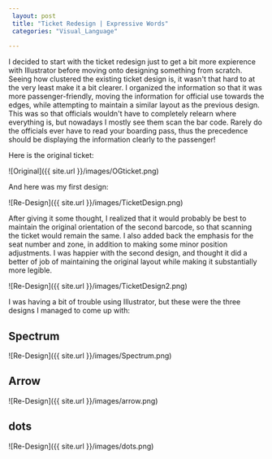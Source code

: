 ```yaml
---
 layout: post
 title: "Ticket Redesign | Expressive Words"
 categories: "Visual_Language"
 
---
```


I decided to start with the ticket redesign just to get a bit more expierence with Illustrator before moving onto designing something from scratch. Seeing how clustered the existing ticket design is, it wasn't that hard to at the very least make it a bit clearer. I organized the information so that it was more passenger-friendly, moving the information for official use towards the edges, while attempting to maintain a similar layout as the previous design. This was so that officials wouldn't have to completely relearn where everything is, but nowadays I mostly see them scan the bar code. Rarely do the officials ever have to read your boarding pass, thus the precedence should be displaying the information clearly to the passenger! 

Here is the original ticket:

![Original]({{ site.url }}/images/OGticket.png)

And here was my first design:

![Re-Design]({{ site.url }}/images/TicketDesign.png)

After giving it some thought, I realized that it would probably be best to maintain the original orientation of the second barcode, so that scanning the ticket would remain the same. I also added back the emphasis for the seat number and zone, in addition to making some minor position adjustments. I was happier with the second design, and thought it did a better of job of maintaining the original layout while making it substantially more legible.

![Re-Design]({{ site.url }}/images/TicketDesign2.png)

I was having a bit of trouble using Illustrator, but these were the three designs I managed to come up with: 


## Spectrum
![Re-Design]({{ site.url }}/images/Spectrum.png)

## Arrow
![Re-Design]({{ site.url }}/images/arrow.png)

## dots
![Re-Design]({{ site.url }}/images/dots.png)





